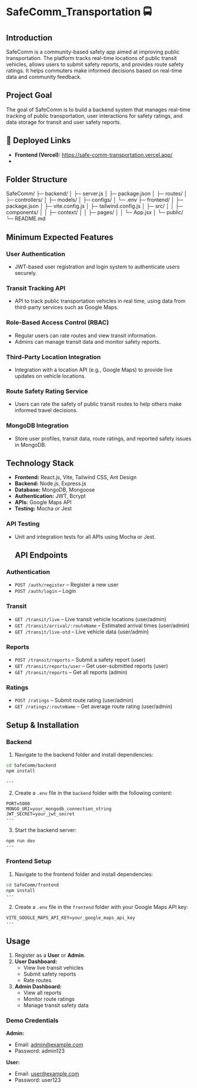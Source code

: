 # SafeComm_Transportation 🚍

## Introduction
SafeComm is a community-based safety app aimed at improving public transportation. The platform tracks real-time locations of public transit vehicles, allows users to submit safety reports, and provides route safety ratings. It helps commuters make informed decisions based on real-time data and community feedback.

## Project Goal
The goal of SafeComm is to build a backend system that manages real-time tracking of public transportation, user interactions for safety ratings, and data storage for transit and user safety reports.

## 🔗 Deployed Links

- **Frontend (Vercel):** https://safe-comm-transportation.vercel.app/
- 
## Folder Structure
SafeComm/
├─ backend/
│  ├─ server.js
│  ├─ package.json
│  ├─ routes/
│  ├─ controllers/
│  ├─ models/
│  ├─ configs/
│  └─ .env
├─ frontend/
│  ├─ package.json
│  ├─ vite.config.js
│  ├─ tailwind.config.js
│  ├─ src/
│  │  ├─ components/
│  │  ├─ context/
│  │  ├─ pages/
│  │  └─ App.jsx
│  └─ public/
└─ README.md

## Minimum Expected Features

### User Authentication
- JWT-based user registration and login system to authenticate users securely.

### Transit Tracking API
- API to track public transportation vehicles in real time, using data from third-party services such as Google Maps.

### Role-Based Access Control (RBAC)
- Regular users can rate routes and view transit information.
- Admins can manage transit data and monitor safety reports.

### Third-Party Location Integration
- Integration with a location API (e.g., Google Maps) to provide live updates on vehicle locations.

### Route Safety Rating Service
- Users can rate the safety of public transit routes to help others make informed travel decisions.

### MongoDB Integration
- Store user profiles, transit data, route ratings, and reported safety issues in MongoDB.

## Technology Stack

- **Frontend:** React.js, Vite, Tailwind CSS, Ant Design
- **Backend:** Node.js, Express.js
- **Database:** MongoDB, Mongoose
- **Authentication:** JWT, Bcrypt
- **APIs:** Google Maps API
- **Testing:** Mocha or Jest


### API Testing
- Unit and integration tests for all APIs using Mocha or Jest.

  ## API Endpoints

### Authentication
- `POST /auth/register` – Register a new user
- `POST /auth/login` – Login

### Transit
- `GET /transit/live` – Live transit vehicle locations (user/admin)
- `GET /transit/arrival/:routeName` – Estimated arrival times (user/admin)
- `GET /transit/live-otd` – Live vehicle data (user/admin)

### Reports
- `POST /transit/reports` – Submit a safety report (user)
- `GET /transit/reports/user` – Get user-submitted reports (user)
- `GET /transit/reports` – Get all reports (admin)

### Ratings
- `POST /ratings` – Submit route rating (user/admin)
- `GET /ratings/:routeName` – Get average route rating (user/admin)

## Setup & Installation

### Backend

1. Navigate to the backend folder and install dependencies:
```bash
cd SafeComm/backend
npm install 

---
```
2. Create a `.env` file in the `backend` folder with the following content:
```env
PORT=5000
MONGO_URI=your_mongodb_connection_string
JWT_SECRET=your_jwt_secret
---

```
3. Start the backend server:
```bash
npm run dev
---
```
### Frontend Setup


1. Navigate to the frontend folder and install dependencies:
```bash
cd SafeComm/frontend
npm install
---
```
2. Create a `.env` file in the `frontend` folder with your Google Maps API key:
```env
VITE_GOOGLE_MAPS_API_KEY=your_google_maps_api_key
---
```
## Usage

1. Register as a **User** or **Admin**.
2. **User Dashboard:**  
   - View live transit vehicles  
   - Submit safety reports  
   - Rate routes
3. **Admin Dashboard:**  
   - View all reports  
   - Monitor route ratings  
   - Manage transit safety data

### Demo Credentials

**Admin:**  
- Email: admin@example.com  
- Password: admin123

**User:**  
- Email: user@example.com  
- Password: user123
